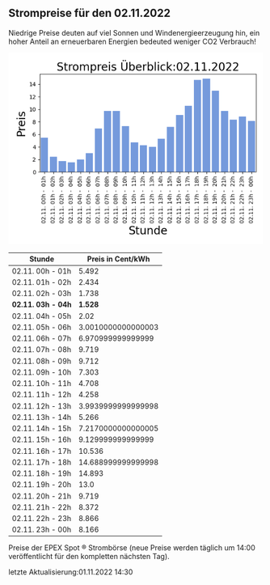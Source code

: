 
## Strompreise für den 02.11.2022

Niedrige Preise deuten auf viel Sonnen und Windenergieerzeugung hin, ein hoher Anteil an erneuerbaren Energien bedeuted weniger CO2 Verbrauch!

![Strompreis übersicht](imgs/strompreis_uebersicht.png)

| Stunde | Preis in Cent/kWh |
|---|---|
| 02.11. 00h -  01h | 5.492 | 
| 02.11. 01h -  02h | 2.434 | 
| 02.11. 02h -  03h | 1.738 | 
| **02.11. 03h -  04h** | **1.528** | 
| 02.11. 04h -  05h | 2.02 | 
| 02.11. 05h -  06h | 3.0010000000000003 | 
| 02.11. 06h -  07h | 6.970999999999999 | 
| 02.11. 07h -  08h | 9.719 | 
| 02.11. 08h -  09h | 9.712 | 
| 02.11. 09h -  10h | 7.303 | 
| 02.11. 10h -  11h | 4.708 | 
| 02.11. 11h -  12h | 4.258 | 
| 02.11. 12h -  13h | 3.9939999999999998 | 
| 02.11. 13h -  14h | 5.266 | 
| 02.11. 14h -  15h | 7.2170000000000005 | 
| 02.11. 15h -  16h | 9.129999999999999 | 
| 02.11. 16h -  17h | 10.536 | 
| 02.11. 17h -  18h | 14.688999999999998 | 
| 02.11. 18h -  19h | 14.893 | 
| 02.11. 19h -  20h | 13.0 | 
| 02.11. 20h -  21h | 9.719 | 
| 02.11. 21h -  22h | 8.372 | 
| 02.11. 22h -  23h | 8.866 | 
| 02.11. 23h -  00h | 8.166 | 

Preise der EPEX Spot ® Strombörse (neue Preise werden täglich um 14:00 veröffentlicht für den kompletten nächsten Tag).

letzte Aktualisierung:01.11.2022 14:30